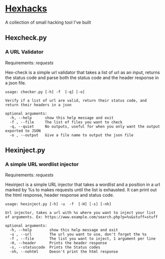 # [Hexhacks](#)
A collection of small hacking tool I've built

## Hexcheck.py
### A URL Validator

Requirements: *requests*

Hex-check is a simple url validator that takes a list of url as an input, returns the status code and parse both the status code and the header response in a json file.

```
usage: checker.py [-h] -f  [-q] [-o]

Verify if a list of url are valid, return their status code, and return their headers in a json

optional arguments:
  -h, --help      show this help message and exit
  -f , --file     The list of files you want to check
  -q, --quiet     No outputs, useful for when you only want the output exported to JSON
  -o , --output   Give a file name to output the json file
```
## Hexinject.py
### A simple URL wordlist injector

Requirements: *requests*

Hexinject is a simple URL injector that takes a wordlist and a position in a url marked by %s to makes requests until the list is exhausted. It can print out the html response, header response and status code.

```
usage: hexinject.py [-h] -u  -f  [-H] [-s] [-nh]

Url injector, takes a url with %s where you want to inject your list of arguments. Ex: https://www.example.com/search.php?p=%s&stuff=stuff

optional arguments:
  -h, --help        show this help message and exit
  -u , --url        The url you want to use, don't forget the %s
  -f , --file       The list you want to inject, 1 argument per line
  -H, --header      Prints the header response
  -s, --statuscode  Prints the Status codes
  -nh, --nohtml     Doesn't print the html response
```
